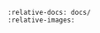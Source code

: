 ```{include} ../README.md
:relative-docs: docs/
:relative-images:
```

<!--
## Contents

```{toctree}
:maxdepth: 2
```
-->
